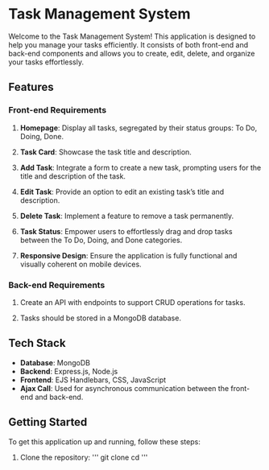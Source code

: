 # Task Management System

Welcome to the Task Management System! This application is designed to help you manage your tasks efficiently. It consists of both front-end and back-end components and allows you to create, edit, delete, and organize your tasks effortlessly.

## Features

### Front-end Requirements

1. **Homepage**: Display all tasks, segregated by their status groups: To Do, Doing, Done.

2. **Task Card**: Showcase the task title and description.

3. **Add Task**: Integrate a form to create a new task, prompting users for the title and description of the task.

4. **Edit Task**: Provide an option to edit an existing task’s title and description.

5. **Delete Task**: Implement a feature to remove a task permanently.

6. **Task Status**: Empower users to effortlessly drag and drop tasks between the To Do, Doing, and Done categories.

7. **Responsive Design**: Ensure the application is fully functional and visually coherent on mobile devices.

### Back-end Requirements

1. Create an API with endpoints to support CRUD operations for tasks.

2. Tasks should be stored in a MongoDB database.

## Tech Stack

- **Database**: MongoDB
- **Backend**: Express.js, Node.js
- **Frontend**: EJS Handlebars, CSS, JavaScript
- **Ajax Call**: Used for asynchronous communication between the front-end and back-end.

## Getting Started

To get this application up and running, follow these steps:

1. Clone the repository:
'''
git clone <repository-url>
cd <repository-directory>
'''
